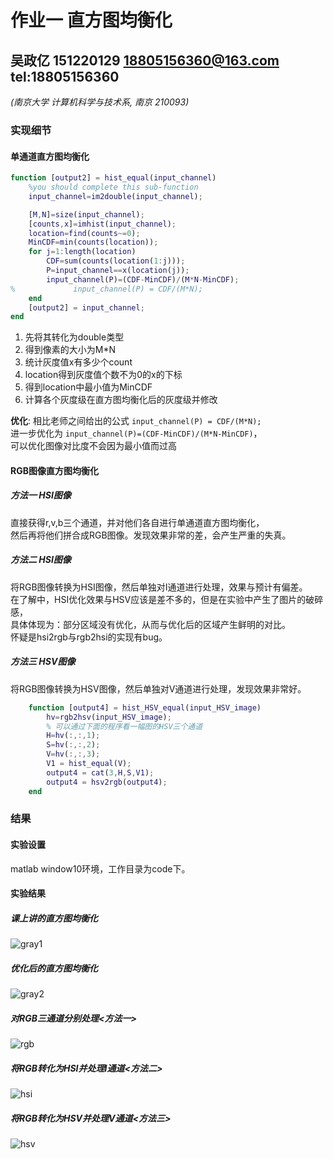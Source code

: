 # 作业一 直方图均衡化
## 吴政亿 151220129 18805156360@163.com tel:18805156360 
*(南京大学 计算机科学与技术系, 南京  210093)*
### 实现细节

#### 单通道直方图均衡化
```matlab
function [output2] = hist_equal(input_channel)
    %you should complete this sub-function
    input_channel=im2double(input_channel);

    [M,N]=size(input_channel);
    [counts,x]=imhist(input_channel);
    location=find(counts~=0);
    MinCDF=min(counts(location));
    for j=1:length(location)
        CDF=sum(counts(location(1:j)));
        P=input_channel==x(location(j));
        input_channel(P)=(CDF-MinCDF)/(M*N-MinCDF);
%             input_channel(P) = CDF/(M*N);
    end
    [output2] = input_channel;
end
```
1. 先将其转化为double类型
2. 得到像素的大小为M*N
3. 统计灰度值x有多少个count
4. location得到灰度值个数不为0的x的下标
5. 得到location中最小值为MinCDF
6. 计算各个灰度级在直方图均衡化后的灰度级并修改

**优化**: 相比老师之间给出的公式
`input_channel(P) = CDF/(M*N);`   
进一步优化为
`input_channel(P)=(CDF-MinCDF)/(M*N-MinCDF)`，   
可以优化图像对比度不会因为最小值而过高

#### RGB图像直方图均衡化

##### 方法一 HSI图像
直接获得r,v,b三个通道，并对他们各自进行单通道直方图均衡化，   
然后再将他们拼合成RGB图像。发现效果非常的差，会产生严重的失真。

##### 方法二 HSI图像
将RGB图像转换为HSI图像，然后单独对I通道进行处理，效果与预计有偏差。   
在了解中，HSI优化效果与HSV应该是差不多的，但是在实验中产生了图片的破碎感，   
具体体现为：部分区域没有优化，从而与优化后的区域产生鲜明的对比。   
怀疑是hsi2rgb与rgb2hsi的实现有bug。

##### 方法三 HSV图像
将RGB图像转换为HSV图像，然后单独对V通道进行处理，发现效果非常好。
```matlab
    function [output4] = hist_HSV_equal(input_HSV_image)
        hv=rgb2hsv(input_HSV_image); 
        % 可以通过下面的程序看一幅图的HSV三个通道 
        H=hv(:,:,1);
        S=hv(:,:,2);
        V=hv(:,:,3);
        V1 = hist_equal(V);
        output4 = cat(3,H,S,V1);
        output4 = hsv2rgb(output4);
    end
```


### 结果

#### 实验设置
matlab window10环境，工作目录为code下。
#### 实验结果

##### 课上讲的直方图均衡化
![gray1](https://img-blog.csdn.net/2018040213380696?watermark/2/text/aHR0cHM6Ly9ibG9nLmNzZG4ubmV0L2p1c3RpY2Uw/font/5a6L5L2T/fontsize/400/fill/I0JBQkFCMA==/dissolve/70)

##### 优化后的直方图均衡化
![gray2](https://img-blog.csdn.net/20180402133822325?watermark/2/text/aHR0cHM6Ly9ibG9nLmNzZG4ubmV0L2p1c3RpY2Uw/font/5a6L5L2T/fontsize/400/fill/I0JBQkFCMA==/dissolve/70)

##### 对RGB三通道分别处理<方法一>
![rgb](https://img-blog.csdn.net/20180402133834681?watermark/2/text/aHR0cHM6Ly9ibG9nLmNzZG4ubmV0L2p1c3RpY2Uw/font/5a6L5L2T/fontsize/400/fill/I0JBQkFCMA==/dissolve/70)

##### 将RGB转化为HSI并处理I通道<方法二>
![hsi](https://img-blog.csdn.net/20180402133848154?watermark/2/text/aHR0cHM6Ly9ibG9nLmNzZG4ubmV0L2p1c3RpY2Uw/font/5a6L5L2T/fontsize/400/fill/I0JBQkFCMA==/dissolve/70)

##### 将RGB转化为HSV并处理V通道<方法三>
![hsv](https://img-blog.csdn.net/20180402133858721?watermark/2/text/aHR0cHM6Ly9ibG9nLmNzZG4ubmV0L2p1c3RpY2Uw/font/5a6L5L2T/fontsize/400/fill/I0JBQkFCMA==/dissolve/70)

